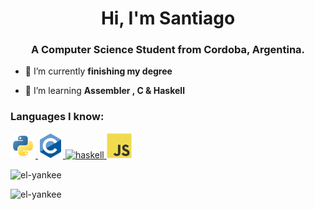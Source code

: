 <h1 align="center">Hi, I'm Santiago</h1>
<h3 align="center">A Computer Science Student from Cordoba, Argentina.</h3>

- 🔭 I’m currently **finishing my degree**

- 🌱 I’m learning **Assembler , C & Haskell**


<h3 align="left">Languages I know:</h3>
<p align="left"> 
  
<a href="https://www.python.org/" target="_blank" rel="noreferrer"> <img src="https://raw.githubusercontent.com/devicons/devicon/master/icons/python/python-original.svg" alt="linux" width="40" height="40"/>
<a href="https://www.cprogramming.com/" target="_blank" rel="noreferrer"> <img src="https://raw.githubusercontent.com/devicons/devicon/master/icons/c/c-original.svg" alt="c" width="40" height="40"/> </a> 
<a href="https://www.haskell.org/" target="_blank" rel="noreferrer"> <img src="https://upload.wikimedia.org/wikipedia/commons/1/1c/Haskell-Logo.svg" alt="haskell" width="40" height="40"/> </a> 
<a href="https://developer.mozilla.org/en-US/docs/Web/JavaScript" target="_blank" rel="noreferrer"> <img src="https://raw.githubusercontent.com/devicons/devicon/master/icons/javascript/javascript-original.svg" alt="javascript" width="40" height="40"/> </a> 
</p>

<p><img align="center" src="https://github-readme-stats.vercel.app/api?username=el-yankee&show_icons=true&locale=en&theme=midnight-purple" alt="el-yankee" /></p>
<p>&nbsp;<img align="left" src="https://github-readme-stats.vercel.app/api/top-langs?username=el-yankee&show_icons=true&locale=en&layout=full&theme=midnight-purple&langs_count=10" alt="el-yankee" /></p>

